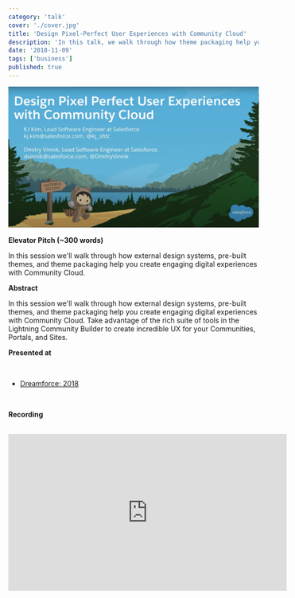 ```yaml
---
category: 'talk'
cover: './cover.jpg'
title: 'Design Pixel-Perfect User Experiences with Community Cloud'
description: 'In this talk, we walk through how theme packaging help you create engaging digital experiences with Community Cloud.'
date: '2018-11-09'
tags: ['business']
published: true
---
```

![cover](./cover.jpg)

**Elevator Pitch (~300 words)**

In this session we'll walk through how external design systems, pre-built themes, and theme packaging help you create engaging digital experiences with Community Cloud.

**Abstract**
 
In this session we'll walk through how external design systems, pre-built themes, and theme packaging help you create engaging digital experiences with Community Cloud. Take advantage of the rich suite of tools in the Lightning Community Builder to create incredible UX for your Communities, Portals, and Sites.

**Presented at**

<br>

- [Dreamforce: 2018](http://dvinnik.dev/events/2018/dreamforce/)

<br>

**Recording**

<br>

<iframe width="560" height="315" src="https://www.youtube.com/embed/4tEwBSetNUM" title="YouTube video player" frameborder="0" allow="accelerometer; autoplay; clipboard-write; encrypted-media; gyroscope; picture-in-picture" allowfullscreen></iframe>

<br>
